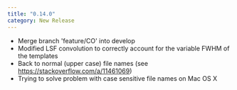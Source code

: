 ```yaml
---
title: "0.14.0"
category: New Release
---
```

- Merge branch 'feature/CO' into develop
- Modified LSF convolution to correctly account for the variable FWHM of the templates
- Back to normal (upper case) file names (see https://stackoverflow.com/a/11461069)
- Trying to solve problem with case sensitive file names on Mac OS X
